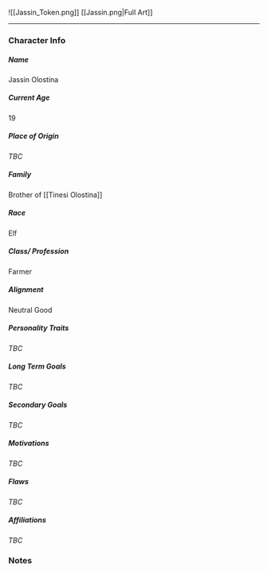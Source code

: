 ![[Jassin_Token.png]]
[[Jassin.png|Full Art]]

---
### Character Info
##### Name 
Jassin Olostina
##### Current Age
19
##### Place of Origin
*TBC*
##### Family
Brother of [[Tinesi Olostina]]
##### Race
Elf
##### Class/ Profession
Farmer
##### Alignment
Neutral Good
##### Personality Traits
*TBC*
##### Long Term Goals
*TBC*
##### Secondary Goals
*TBC*
##### Motivations
*TBC*
##### Flaws
*TBC*
##### Affiliations
*TBC*
### Notes


